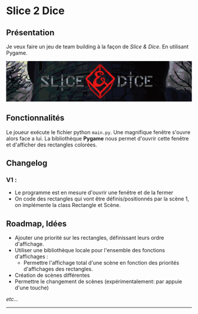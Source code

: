# Slice 2 Dice

## Présentation

Je veux faire un jeu de team building à la façon de *Slice & Dice*. En utilisant Pygame.

![Slice & Dice](Images/Slice_dice.png)

## Fonctionnalités 

Le joueur exécute le fichier python `main.py`. Une magnifique fenêtre s'ouvre alors face a lui. La bibliothèque **Pygame** nous permet d'ouvrir cette fenêtre et d'afficher des rectangles colorées.

## Changelog



### V1 :

* Le programme est en mesure d'ouvrir une fenêtre et de la fermer
* On code des rectangles qui vont être définis/positionnés par la scène 1, on implémente la class Rectangle et Scène.

## Roadmap, Idées 

* Ajouter une priorité sur les rectangles, définissant leurs ordre d'affichage.
* Utiliser une bibliothèque locale pour l'ensemble des fonctions d'affichages :
    + Permettre l'affichage total d'une scène en fonction des priorités d'affichages des rectangles.
* Création de scènes différentes
* Permettre le changement de scènes (expérimentalement: par appuie d'une touche)

*etc...*
***